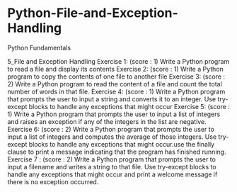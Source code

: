 # Python-File-and-Exception-Handling
Python Fundamentals

5_File and Exception Handling
Exercise 1: (score : 1) Write a Python program to read a file and display its contents
Exercise 2: (score : 1) Write a Python program to copy the contents of one file to another file
Exercise 3: (score : 2) Write a Python program to read the content of a file and count the total number of words in that file.
Exercise 4: (score : 1) Write a Python program that prompts the user to input a string and converts it to an integer. Use try-except blocks to handle any exceptions that                                                 might occur 
Exercise 5: (score : 1) Write a Python program that prompts the user to input a list of integers and raises an exception if any of the integers in the list are negative. Exercise 6: (score : 2) Write a Python program that prompts the user to input a list of integers and computes the average of those integers. Use try-except blocks to handle any exceptions that might occur.use the finally clause to print a message indicating that the program has finished running.
Exercise 7 : (score : 2) Write a Python program that prompts the user to input a filename and writes a string to that file. Use try-except blocks to handle any exceptions that might occur and print a welcome message if there is no exception occurred.
